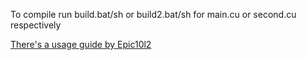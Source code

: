 To compile run build.bat/sh or build2.bat/sh for main.cu or second.cu respectively

[There's a usage guide by Epic10l2](https://docs.google.com/document/d/1csrcO2F4qQ2ahYgcicWmJtnfeU99q65p)